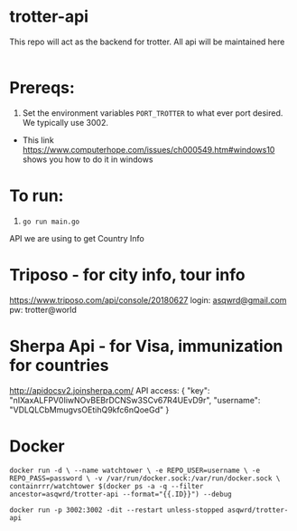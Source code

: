# trotter-api

This repo will act as the backend for trotter. All api will be maintained here
<br/>
<br/>

# Prereqs:
1. Set the environment variables `PORT_TROTTER` to what ever port desired.  We typically use 3002.
  - This link https://www.computerhope.com/issues/ch000549.htm#windows10 shows you how to do it in windows

# To run:

1. `go run main.go`

API we are using to get Country Info

# Triposo - for city info, tour info

https://www.triposo.com/api/console/20180627
login: asqwrd@gmail.com
pw: trotter@world

# Sherpa Api - for Visa, immunization for countries

http://apidocsv2.joinsherpa.com/
API access:
{
"key": "nIXaxALFPV0IiwNOvBEBrDCNSw3SCv67R4UEvD9r",
"username": "VDLQLCbMmugvsOEtihQ9kfc6nQoeGd"
}

# Docker
`docker run -d \
  --name watchtower \
  -e REPO_USER=username \
  -e REPO_PASS=password \
  -v /var/run/docker.sock:/var/run/docker.sock \
  containrrr/watchtower $(docker ps -a -q --filter ancestor=asqwrd/trotter-api --format="{{.ID}}") --debug`
  
`docker run -p 3002:3002 -dit --restart unless-stopped asqwrd/trotter-api`
